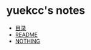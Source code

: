 # yuekcc's notes

- [目录](#/?doc=/testdata/SIDEBAR.md)
- [README](#/?doc=/testdata/README.md)
- [NOTHING](#/)

